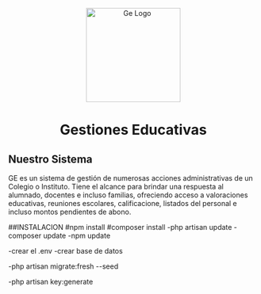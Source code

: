<p align="center"><a href="#" target="_blank"><img src="https://blogger.googleusercontent.com/img/b/R29vZ2xl/AVvXsEiAUSSIBt7T3l2m_l3heV2vhMZoA_ZNCJx_kRPDdqS3ry_9jigT7FqbDF2SzSWJD2gLPT7Zn6tyB6I5day-yiM3tBOwnKGP71XrHpOC54JDwivF65ZxL01gbjy_6xkbuqfSq-RTGjlyBAa2VZZMRW9ajsNTV0SSDCcg62XEEk_5zC89VsgHZRXm04I3/s351/gelogo.png" height="190" alt="Ge Logo"></a> <h1 align="center">Gestiones Educativas</h1></p>


## Nuestro Sistema

GE es un sistema de gestión de numerosas acciones administrativas de un Colegio o Instituto. Tiene el alcance para brindar una respuesta al alumnado, docentes e incluso familias, ofreciendo acceso a valoraciones educativas, reuniones escolares, calificacione, listados del personal e incluso montos pendientes de abono.

##INSTALACION
#npm install
#composer install
-php artisan update
-composer update
-npm update

-crear el .env
-crear base de datos 

-php artisan migrate:fresh --seed

-php artisan key:generate


